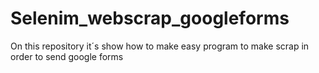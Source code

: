 # Selenim_webscrap_googleforms
On this repository it´s show how to make easy program to make scrap in order to send google forms
